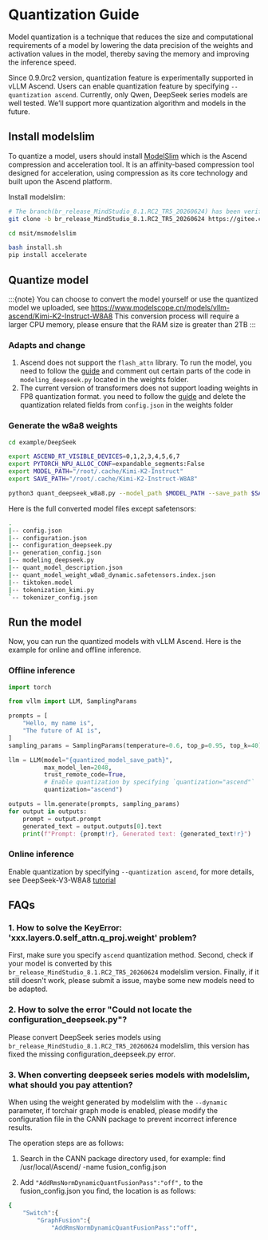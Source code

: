 # Quantization Guide

Model quantization is a technique that reduces the size and computational requirements of a model by lowering the data precision of the weights and activation values in the model, thereby saving the memory and improving the inference speed.

Since 0.9.0rc2 version, quantization feature is experimentally supported in vLLM Ascend. Users can enable quantization feature by specifying `--quantization ascend`. Currently, only Qwen, DeepSeek series models are well tested. We’ll support more quantization algorithm and models in the future.

## Install modelslim

To quantize a model, users should install [ModelSlim](https://gitee.com/ascend/msit/blob/master/msmodelslim/README.md) which is the Ascend compression and acceleration tool. It is an affinity-based compression tool designed for acceleration, using compression as its core technology and built upon the Ascend platform.

Install modelslim:

```bash
# The branch(br_release_MindStudio_8.1.RC2_TR5_20260624) has been verified
git clone -b br_release_MindStudio_8.1.RC2_TR5_20260624 https://gitee.com/ascend/msit

cd msit/msmodelslim

bash install.sh
pip install accelerate
```

## Quantize model

:::{note}
You can choose to convert the model yourself or use the quantized model we uploaded,
see https://www.modelscope.cn/models/vllm-ascend/Kimi-K2-Instruct-W8A8
This conversion process will require a larger CPU memory, please ensure that the RAM size is greater than 2TB
:::

### Adapts and change
1. Ascend does not support the `flash_attn` library. To run the model, you need to follow the [guide](https://gitee.com/ascend/msit/blob/master/msmodelslim/example/DeepSeek/README.md#deepseek-v3r1) and comment out certain parts of the code in `modeling_deepseek.py` located in the weights folder.
2. The current version of transformers does not support loading weights in FP8 quantization format. you need to follow the [guide](https://gitee.com/ascend/msit/blob/master/msmodelslim/example/DeepSeek/README.md#deepseek-v3r1) and delete the quantization related fields from `config.json` in the weights folder

### Generate the w8a8 weights

```bash
cd example/DeepSeek

export ASCEND_RT_VISIBLE_DEVICES=0,1,2,3,4,5,6,7
export PYTORCH_NPU_ALLOC_CONF=expandable_segments:False
export MODEL_PATH="/root/.cache/Kimi-K2-Instruct"
export SAVE_PATH="/root/.cache/Kimi-K2-Instruct-W8A8"

python3 quant_deepseek_w8a8.py --model_path $MODEL_PATH --save_path $SAVE_PATH --batch_size 4
```

Here is the full converted model files except safetensors:

```bash
.
|-- config.json
|-- configuration.json
|-- configuration_deepseek.py
|-- generation_config.json
|-- modeling_deepseek.py
|-- quant_model_description.json
|-- quant_model_weight_w8a8_dynamic.safetensors.index.json
|-- tiktoken.model
|-- tokenization_kimi.py
`-- tokenizer_config.json
```

## Run the model

Now, you can run the quantized models with vLLM Ascend. Here is the example for online and offline inference.

### Offline inference

```python
import torch

from vllm import LLM, SamplingParams

prompts = [
    "Hello, my name is",
    "The future of AI is",
]
sampling_params = SamplingParams(temperature=0.6, top_p=0.95, top_k=40)

llm = LLM(model="{quantized_model_save_path}",
          max_model_len=2048,
          trust_remote_code=True,
          # Enable quantization by specifying `quantization="ascend"`
          quantization="ascend")

outputs = llm.generate(prompts, sampling_params)
for output in outputs:
    prompt = output.prompt
    generated_text = output.outputs[0].text
    print(f"Prompt: {prompt!r}, Generated text: {generated_text!r}")
```

### Online inference

Enable quantization by specifying `--quantization ascend`, for more details, see DeepSeek-V3-W8A8 [tutorial](https://vllm-ascend.readthedocs.io/en/latest/tutorials/multi_node.html)

## FAQs

### 1. How to solve the KeyError: 'xxx.layers.0.self_attn.q_proj.weight' problem?

First, make sure you specify `ascend` quantization method. Second, check if your model is converted by this `br_release_MindStudio_8.1.RC2_TR5_20260624` modelslim version. Finally, if it still doesn't work, please
submit a issue, maybe some new models need to be adapted.

### 2. How to solve the error "Could not locate the configuration_deepseek.py"?

Please convert DeepSeek series models using `br_release_MindStudio_8.1.RC2_TR5_20260624` modelslim, this version has fixed the missing configuration_deepseek.py error.

### 3. When converting deepseek series models with modelslim, what should you pay attention?

When using the weight generated by modelslim with the `--dynamic` parameter, if torchair graph mode is enabled, please modify the configuration file in the CANN package to prevent incorrect inference results.

The operation steps are as follows:

1. Search in the CANN package directory used, for example:
find /usr/local/Ascend/ -name fusion_config.json

2. Add `"AddRmsNormDynamicQuantFusionPass":"off",` to the fusion_config.json you find, the location is as follows:

```bash
{
    "Switch":{
        "GraphFusion":{
            "AddRmsNormDynamicQuantFusionPass":"off",
```
